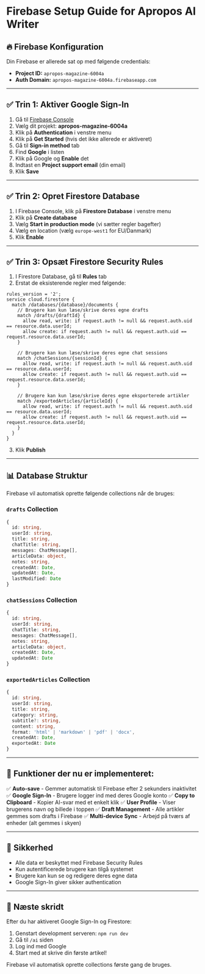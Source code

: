 # Firebase Setup Guide for Apropos AI Writer

## 🔥 Firebase Konfiguration

Din Firebase er allerede sat op med følgende credentials:
- **Project ID:** `apropos-magazine-6004a`
- **Auth Domain:** `apropos-magazine-6004a.firebaseapp.com`

---

## ✅ Trin 1: Aktiver Google Sign-In

1. Gå til [Firebase Console](https://console.firebase.google.com/)
2. Vælg dit projekt: **apropos-magazine-6004a**
3. Klik på **Authentication** i venstre menu
4. Klik på **Get Started** (hvis det ikke allerede er aktiveret)
5. Gå til **Sign-in method** tab
6. Find **Google** i listen
7. Klik på Google og **Enable** det
8. Indtast en **Project support email** (din email)
9. Klik **Save**

---

## ✅ Trin 2: Opret Firestore Database

1. I Firebase Console, klik på **Firestore Database** i venstre menu
2. Klik på **Create database**
3. Vælg **Start in production mode** (vi sætter regler bagefter)
4. Vælg en location (vælg `europe-west1` for EU/Danmark)
5. Klik **Enable**

---

## ✅ Trin 3: Opsæt Firestore Security Rules

1. I Firestore Database, gå til **Rules** tab
2. Erstat de eksisterende regler med følgende:

```
rules_version = '2';
service cloud.firestore {
  match /databases/{database}/documents {
    // Brugere kan kun læse/skrive deres egne drafts
    match /drafts/{draftId} {
      allow read, write: if request.auth != null && request.auth.uid == resource.data.userId;
      allow create: if request.auth != null && request.auth.uid == request.resource.data.userId;
    }
    
    // Brugere kan kun læse/skrive deres egne chat sessions
    match /chatSessions/{sessionId} {
      allow read, write: if request.auth != null && request.auth.uid == resource.data.userId;
      allow create: if request.auth != null && request.auth.uid == request.resource.data.userId;
    }
    
    // Brugere kan kun læse/skrive deres egne eksporterede artikler
    match /exportedArticles/{articleId} {
      allow read, write: if request.auth != null && request.auth.uid == resource.data.userId;
      allow create: if request.auth != null && request.auth.uid == request.resource.data.userId;
    }
  }
}
```

3. Klik **Publish**

---

## 📊 Database Struktur

Firebase vil automatisk oprette følgende collections når de bruges:

### `drafts` Collection
```typescript
{
  id: string,
  userId: string,
  title: string,
  chatTitle: string,
  messages: ChatMessage[],
  articleData: object,
  notes: string,
  createdAt: Date,
  updatedAt: Date,
  lastModified: Date
}
```

### `chatSessions` Collection
```typescript
{
  id: string,
  userId: string,
  chatTitle: string,
  messages: ChatMessage[],
  notes: string,
  articleData: object,
  createdAt: Date,
  updatedAt: Date
}
```

### `exportedArticles` Collection
```typescript
{
  id: string,
  userId: string,
  title: string,
  category: string,
  subtitle?: string,
  content: string,
  format: 'html' | 'markdown' | 'pdf' | 'docx',
  createdAt: Date,
  exportedAt: Date
}
```

---

## 🚀 Funktioner der nu er implementeret:

✅ **Auto-save** - Gemmer automatisk til Firebase efter 2 sekunders inaktivitet
✅ **Google Sign-In** - Brugere logger ind med deres Google konto
✅ **Copy to Clipboard** - Kopier AI-svar med et enkelt klik
✅ **User Profile** - Viser brugerens navn og billede i toppen
✅ **Draft Management** - Alle artikler gemmes som drafts i Firebase
✅ **Multi-device Sync** - Arbejd på tværs af enheder (alt gemmes i skyen)

---

## 🔐 Sikkerhed

- Alle data er beskyttet med Firebase Security Rules
- Kun autentificerede brugere kan tilgå systemet
- Brugere kan kun se og redigere deres egne data
- Google Sign-In giver sikker authentication

---

## 🎉 Næste skridt

Efter du har aktiveret Google Sign-In og Firestore:
1. Genstart development serveren: `npm run dev`
2. Gå til `/ai` siden
3. Log ind med Google
4. Start med at skrive din første artikel!

Firebase vil automatisk oprette collections første gang de bruges.


